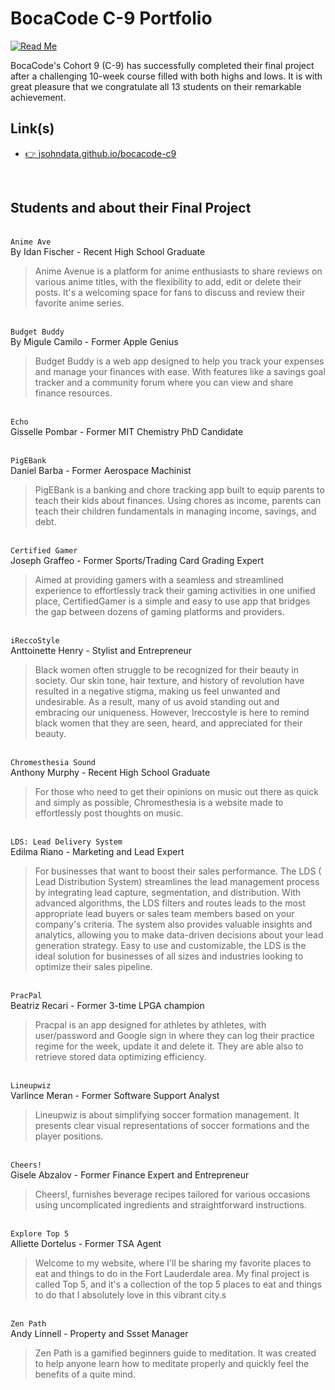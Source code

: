 # BocaCode C-9 Portfolio
[![Read Me](https://jsohndata.github.io/bocacode-c9/images/meta/readme.webp)](https://jsohndata.github.io/bocacode-c9/)

BocaCode's Cohort 9 (C-9) has successfully completed their final project after a challenging 10-week course filled with both highs and lows. It is with great pleasure that we congratulate all 13 students on their remarkable achievement.

## Link(s)
* [👉 jsohndata.github.io/bocacode-c9](https://jsohndata.github.io/bocacode-c9/)

<br>

## Students and about their Final Project
<br>`Anime Ave`<br>
By Idan Fischer - Recent High School Graduate
> Anime Avenue is a platform for anime enthusiasts to share reviews on various anime titles, with the flexibility to add, edit or delete their posts. It's a welcoming space for fans to discuss and review their favorite anime series.

<br>`Budget Buddy`<br>
By Migule Camilo - Former Apple Genius
> Budget Buddy is a web app designed to help you track your expenses and manage your finances with ease. With features like a savings goal tracker and a community forum where you can view and share finance resources.

<br>`Echo`<br>
Gisselle Pombar - Former MIT Chemistry PhD Candidate

<br>`PigEBank`<br>
Daniel Barba - Former Aerospace Machinist
> PigEBank is a banking and chore tracking app built to equip parents to teach their kids about finances. Using chores as income, parents can teach their children fundamentals in managing income, savings, and debt.

<br>`Certified Gamer`<br>
Joseph Graffeo - Former Sports/Trading Card Grading Expert
> Aimed at providing gamers with a seamless and streamlined experience to effortlessly track their gaming activities in one unified place, CertifiedGamer is a simple and easy to use app that bridges the gap between dozens of gaming platforms and providers.

<br>`iReccoStyle`<br>
Anttoinette Henry - Stylist and Entrepreneur
>Black women often struggle to be recognized for their beauty in society. Our skin tone, hair texture, and history of revolution have resulted in a negative stigma, making us feel unwanted and undesirable. As a result, many of us avoid standing out and embracing our uniqueness. However, Ireccostyle is here to remind black women that they are seen, heard, and appreciated for their beauty.

<br>`Chromesthesia Sound`<br>
Anthony Murphy - Recent High School Graduate
>For those who need to get their opinions on music out there as quick and simply as possible, Chromesthesia is a website made to effortlessly post thoughts on music.

<br>`LDS: Lead Delivery System`<br>
Edilma Riano - Marketing and Lead Expert
>For businesses that want to boost their sales performance. The LDS ( Lead Distribution System) streamlines the lead management process by integrating lead capture, segmentation, and distribution.
With advanced algorithms, the LDS filters and routes leads to the most appropriate lead buyers or sales team members based on your company's criteria. The system also provides valuable insights and analytics, allowing you to make data-driven decisions about your lead generation strategy. Easy to use and customizable, the LDS is the ideal solution for businesses of all sizes and industries looking to optimize their sales pipeline.

<br>`PracPal`<br>
Beatriz Recari - Former 3-time LPGA champion
> Pracpal is an app designed for athletes by athletes, with user/password and Google sign in where they can log their practice regime for the week, update it and delete it. They are able also to retrieve stored data optimizing efficiency.

<br>`Lineupwiz`<br>
Varlince Meran - Former Software Support Analyst
> Lineupwiz is about simplifying soccer formation management. It presents clear visual representations of soccer formations and the player positions.

<br>`Cheers!`<br>
Gisele Abzalov - Former Finance Expert and Entrepreneur
> Cheers!, furnishes beverage recipes tailored for various occasions using uncomplicated ingredients and straightforward instructions.

<br>`Explore Top 5`<br>
Alliette Dortelus - Former TSA Agent
> Welcome to my website, where I'll be sharing my favorite places to eat and things to do in the Fort Lauderdale area. My final project is called Top 5, and it's a collection of the top 5 places to eat and things to do that I absolutely love in this vibrant city.s

<br>`Zen Path`<br>
Andy Linnell - Property and Ssset Manager
> Zen Path is a gamified beginners guide to meditation. It was created to help anyone  learn how to meditate properly and quickly feel the benefits of a quite mind.